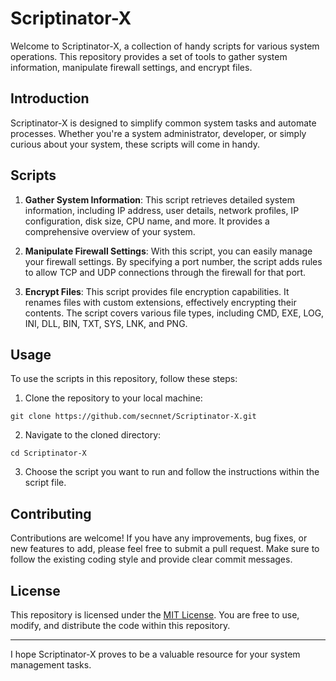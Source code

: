 # Scriptinator-X

Welcome to Scriptinator-X, a collection of handy scripts for various system operations. This repository provides a set of tools to gather system information, manipulate firewall settings, and encrypt files.

## Introduction

Scriptinator-X is designed to simplify common system tasks and automate processes. Whether you're a system administrator, developer, or simply curious about your system, these scripts will come in handy.

## Scripts

1. **Gather System Information**: This script retrieves detailed system information, including IP address, user details, network profiles, IP configuration, disk size, CPU name, and more. It provides a comprehensive overview of your system.

2. **Manipulate Firewall Settings**: With this script, you can easily manage your firewall settings. By specifying a port number, the script adds rules to allow TCP and UDP connections through the firewall for that port.

3. **Encrypt Files**: This script provides file encryption capabilities. It renames files with custom extensions, effectively encrypting their contents. The script covers various file types, including CMD, EXE, LOG, INI, DLL, BIN, TXT, SYS, LNK, and PNG.

## Usage

To use the scripts in this repository, follow these steps:

1. Clone the repository to your local machine:

`git clone https://github.com/secnnet/Scriptinator-X.git `

2. Navigate to the cloned directory:

`cd Scriptinator-X `

3. Choose the script you want to run and follow the instructions within the script file.

## Contributing

Contributions are welcome! If you have any improvements, bug fixes, or new features to add, please feel free to submit a pull request. Make sure to follow the existing coding style and provide clear commit messages.

## License

This repository is licensed under the [MIT License](LICENSE). You are free to use, modify, and distribute the code within this repository.

---

I hope Scriptinator-X proves to be a valuable resource for your system management tasks. 
